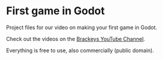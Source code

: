 # First game in Godot
Project files for our video on making your first game in Godot.

Check out the videos on the [Brackeys YouTube Channel](https://www.youtube.com/brackeys).

Everything is free to use, also commercially (public domain).
